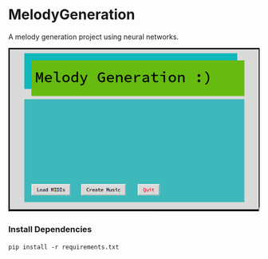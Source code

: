 # MelodyGeneration
A melody generation project using neural networks.

![GUI screenshot](GUI.png)

### Install Dependencies 


```
pip install -r requirements.txt
```
